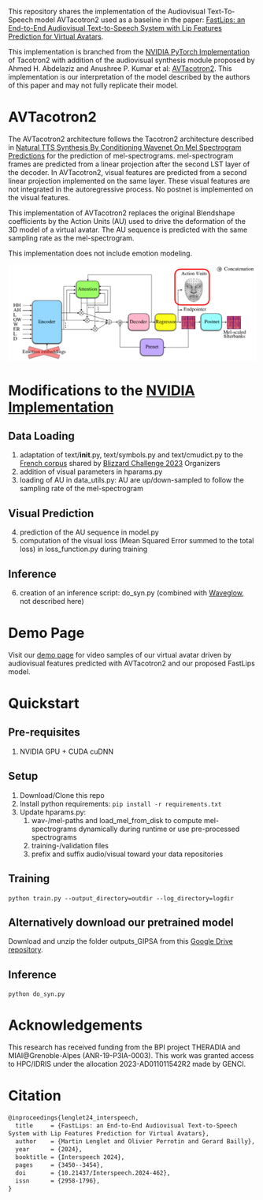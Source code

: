 This repository shares the implementation of the Audiovisual Text-To-Speech model AVTacotron2 used as a baseline in the paper: [FastLips: an End-to-End Audiovisual Text-to-Speech System with Lip Features Prediction for Virtual Avatars]().

This implementation is branched from the [NVIDIA PyTorch Implementation](https://github.com/NVIDIA/tacotron2) of Tacotron2 with addition of the audiovisual synthesis module proposed by Ahmed H. Abdelaziz and Anushree P. Kumar et al: [AVTacotron2](https://dl.acm.org/doi/abs/10.1145/3462244.3479883). This implementation is our interpretation of the model described by the authors of this paper and may not fully replicate their model.

# AVTacotron2

The AVTacotron2 architecture follows the Tacotron2 architecture described in [Natural TTS Synthesis By Conditioning Wavenet On Mel Spectrogram Predictions](https://arxiv.org/pdf/1712.05884.pdf) for the prediction of mel-spectrograms. mel-spectrogram frames are predicted from a linear projection after the second LST layer of the decoder. In AVTacotron2, visual features are predicted from a second linear projection implemented on the same layer. These visual features are not integrated in the autoregressive process. No postnet is implemented on the visual features.

This implementation of AVTacotron2 replaces the original Blendshape coefficients by the Action Units (AU) used to drive the deformation of the 3D model of a virtual avatar. The AU sequence is predicted with the same sampling rate as the mel-spectrogram.

This implementation does not include emotion modeling.

![AVTacotron2 Architecture](modified_AVTacotron2.png)

# Modifications to the [NVIDIA Implementation](https://github.com/NVIDIA/tacotron2)

## Data Loading
1. adaptation of text/__init__.py, text/symbols.py and text/cmudict.py to the [French corpus](https://zenodo.org/records/7560290#.Y85YpC_pMzw) shared by [Blizzard Challenge 2023](https://hal.science/hal-04269927/document) Organizers
2. addition of visual parameters in hparams.py
3. loading of AU in data_utils.py: AU are up/down-sampled to follow the sampling rate of the mel-spectrogram

## Visual Prediction
4. prediction of the AU sequence in model.py
5. computation of the visual loss (Mean Squared Error summed to the total loss) in loss_function.py during training

## Inference
6. creation of an inference script: do_syn.py (combined with [Waveglow](https://github.com/NVIDIA/waveglow), not described here)

# Demo Page
Visit our [demo page](http://ssw2023.org/demo/FastLips/index.html) for video samples of our virtual avatar driven by audiovisual features predicted with AVTacotron2 and our proposed FastLips model. 

# Quickstart

## Pre-requisites
1. NVIDIA GPU + CUDA cuDNN

## Setup
1. Download/Clone this repo
2. Install python requirements: `pip install -r requirements.txt`
3. Update hparams.py:
    1. wav-/mel-paths and load_mel_from_disk to compute mel-spectrograms dynamically during runtime or use pre-processed spectrograms
    2. training-/validation files
    3. prefix and suffix audio/visual toward your data repositories

## Training
`python train.py --output_directory=outdir --log_directory=logdir`

## Alternatively download our pretrained model
Download and unzip the folder outputs_GIPSA from this [Google Drive repository](https://drive.google.com/drive/folders/1xTGZ4QUYZrDl3KLGQEtXbq05Z3yh9FMU?usp=sharing).

## Inference
`python do_syn.py`

# Acknowledgements
This research has received funding from the BPI project THERADIA and MIAI@Grenoble-Alpes (ANR-19-P3IA-0003). This work was granted access to HPC/IDRIS under the allocation 2023-AD011011542R2 made by GENCI.

# Citation
    @inproceedings{lenglet24_interspeech,
      title     = {FastLips: an End-to-End Audiovisual Text-to-Speech System with Lip Features Prediction for Virtual Avatars},
      author    = {Martin Lenglet and Olivier Perrotin and Gerard Bailly},
      year      = {2024},
      booktitle = {Interspeech 2024},
      pages     = {3450--3454},
      doi       = {10.21437/Interspeech.2024-462},
      issn      = {2958-1796},
    }
